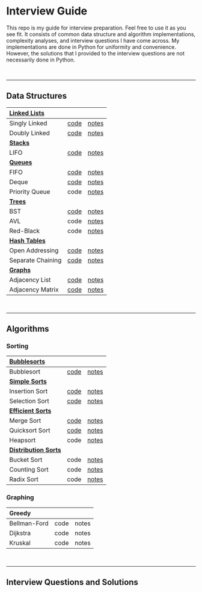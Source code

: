 # Interview Guide

This repo is my guide for interview preparation. Feel free to use it as you see fit. It consists of common data structure and algorithm implementations, complexity analyses, and interview questions I have come across. My implementations are done in Python for uniformity and convenience. However, the solutions that I provided to the interview questions are not necessarily done in Python. 

<br />

--------------------------------


## Data Structures

|**[Linked Lists](https://github.com/arlieu/interview-guide/wiki/Data-Structures#linked-lists)**|||
|:---|:---|:---|
|Singly Linked|[code](https://github.com/arlieu/interview-prep/blob/master/data-structures/linked-lists/singly-linked.py)|[notes](https://github.com/arlieu/interview-guide/wiki/Data-Structures#singly-linked-list)|
|Doubly Linked|[code](https://github.com/arlieu/interview-guide/blob/master/data-structures/linked-lists/doubly-linked.py)|[notes](https://github.com/arlieu/interview-guide/wiki/Data-Structures#doubly-linked-list)|
|**[Stacks](https://github.com/arlieu/interview-guide/wiki/Data-Structures#stacks)**|||
|LIFO|[code](https://github.com/arlieu/interview-prep/blob/master/data-structures/stacks/LIFO.py)|[notes](https://github.com/arlieu/interview-guide/wiki/Data-Structures#stacks)|
|**[Queues](https://github.com/arlieu/interview-guide/wiki/Data-Structures#queues)**|||
|FIFO|[code](https://github.com/arlieu/interview-prep/blob/master/data-structures/queues/FIFO.py)|[notes](https://github.com/arlieu/interview-guide/wiki/Data-Structures#fifo)|
|Deque|[code](https://github.com/arlieu/interview-guide/blob/master/data-structures/queues/deque.py)|[notes](https://github.com/arlieu/interview-guide/wiki/Data-Structures#deque)|
|Priority Queue|code|[notes](https://github.com/arlieu/interview-guide/wiki/Data-Structures#priority-queue)|
|**[Trees](https://github.com/arlieu/interview-guide/wiki/Data-Structures#trees)**|||
|BST|[code](https://github.com/arlieu/interview-guide/blob/master/data-structures/trees/bst.py)|[notes](https://github.com/arlieu/interview-guide/wiki/Data-Structures#bst)|
|AVL|code|[notes](https://github.com/arlieu/interview-guide/wiki/Data-Structures#avl)|
|Red-Black|code|[notes](https://github.com/arlieu/interview-guide/wiki/Data-Structures#red-black)|
|**[Hash Tables](https://github.com/arlieu/interview-guide/wiki/Data-Structures#hash-tables)**|||
|Open Addressing|[code](https://github.com/arlieu/interview-guide/blob/master/data-structures/hash-tables/open-addressing)|[notes](https://github.com/arlieu/interview-guide/wiki/Data-Structures#open-addressing)|
|Separate Chaining|[code](https://github.com/arlieu/interview-guide/blob/master/data-structures/hash-tables/separate-chaining.py)|[notes](https://github.com/arlieu/interview-guide/wiki/Data-Structures#separate-chaining)|
|**[Graphs](https://github.com/arlieu/interview-guide/wiki/Data-Structures#graphs)**|||
|Adjacency List|[code](https://github.com/arlieu/interview-guide/blob/master/data-structures/graphs/adjacency-list.py)|[notes](https://github.com/arlieu/interview-guide/wiki/Data-Structures#adjacency-list)|
|Adjacency Matrix|[code](https://github.com/arlieu/interview-guide/blob/master/data-structures/graphs/adjacency-matrix.py)|[notes](https://github.com/arlieu/interview-guide/wiki/Data-Structures#adjacency-matrix)|

<br />

-------------------------


## Algorithms

### Sorting 

|**[Bubblesorts](https://github.com/arlieu/interview-guide/wiki/Algorithms#bubblesorts)**|||
|:---|:---|:---|
|Bubblesort|[code](https://github.com/arlieu/interview-guide/blob/master/algorithms/sorting/bubble/bubblesort.py)|[notes](https://github.com/arlieu/interview-guide/wiki/Algorithms#bubblesorts)|
|**[Simple Sorts](https://github.com/arlieu/interview-guide/wiki/Algorithms#simple-sorts)**|||
|Insertion Sort|[code](https://github.com/arlieu/interview-guide/blob/master/algorithms/sorting/simple/insertion-sort.py)|[notes](https://github.com/arlieu/interview-guide/wiki/Algorithms#insertion-sort)|
|Selection Sort|[code](https://github.com/arlieu/interview-guide/blob/master/algorithms/sorting/simple/selection-sort.py)|[notes](https://github.com/arlieu/interview-guide/wiki/Algorithms#selection-sort)|
|**[Efficient Sorts](https://github.com/arlieu/interview-guide/wiki/Algorithms#efficient-sorts)**|||
|Merge Sort|[code](https://github.com/arlieu/interview-guide/blob/master/algorithms/sorting/efficient/merge-sort.py)|[notes](https://github.com/arlieu/interview-guide/wiki/Algorithms#merge-sort)|
|Quicksort Sort|[code](https://github.com/arlieu/interview-guide/blob/master/algorithms/sorting/efficient/quick-sort.py)|[notes](https://github.com/arlieu/interview-guide/wiki/Algorithms#quicksort)|
|Heapsort|code|[notes](https://github.com/arlieu/interview-guide/wiki/Algorithms#heapsort)|
|**[Distribution Sorts](https://github.com/arlieu/interview-guide/wiki/Algorithms#distribution-sorts)**|||
|Bucket Sort|code|[notes](https://github.com/arlieu/interview-guide/wiki/Algorithms#bucket-sort)|
|Counting Sort|code|[notes](https://github.com/arlieu/interview-guide/wiki/Algorithms/#counting-sort)|
|Radix Sort|code|[notes](https://github.com/arlieu/interview-guide/wiki/Algorithms/#radix-sort)|

### Graphing

|**Greedy**|||
|:---|:---|:---|
|Bellman-Ford|code|notes|
|Dijkstra|code|notes|
|Kruskal|code|notes|

<br />

----------------------------------


## Interview Questions and Solutions
